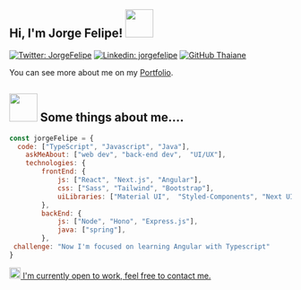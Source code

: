 <h2> Hi, I'm Jorge Felipe! <img src="https://i.giphy.com/media/v1.Y2lkPTc5MGI3NjExMjh6NG5raXUyZmx1dnNyd29zMTQ3OGUzN2JmbnJmdzc2amJwcXd4ZiZlcD12MV9pbnRlcm5hbF9naWZfYnlfaWQmY3Q9cw/UT1lEusLQcGGzADE1D/giphy.gif" width="50"></h2>

[![Twitter: JorgeFelipe](https://img.shields.io/twitter/follow/sieuus?style=social)](https://x.com/Sieuus)
[![Linkedin: jorgefelipe](https://img.shields.io/badge/-jorgefelipe-blue?style=flat-square&logo=Linkedin&logoColor=white&link=https://www.linkedin.com/in/felipesiper/)](https://www.linkedin.com/in/felipesiper)
[![GitHub Thaiane](https://img.shields.io/github/followers/livehass?label=follow&style=social)](https://github.com/livehass)

 
 
You can see more about me on my [Portfolio](https://www.jorgefelipe.tech/).


<div align="left">
 <h2><img src="https://i.gifer.com/24S2.gif" width="50"> Some things about me....</h2>
</div>

```javascript
const jorgeFelipe = {
  code: ["TypeScript", "Javascript", "Java"],
    askMeAbout: ["web dev", "back-end dev",  "UI/UX"],
    technologies: {
        frontEnd: {
            js: ["React", "Next.js", "Angular"],
            css: ["Sass", "Tailwind", "Bootstrap"],
            uiLibraries: ["Material UI",  "Styled-Components", "Next UI],
        },
        backEnd: {
            js: ["Node", "Hono", "Express.js"],
            java: ["spring"],
        },
 challenge: "Now I'm focused on learning Angular with Typescript"
}
```



 
<div align="left">
<a  href="https://www.linkedin.com/in/felipesiper/" >‎‎<img src="https://img.icons8.com/?size=256&id=aJPLw-4jUCR3&format=png" width="20"/> I'm currently open to work, feel free to contact me.</a></br>
</div
